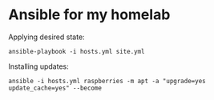 # Ansible for my homelab

Applying desired state:

```
ansible-playbook -i hosts.yml site.yml
```

Installing updates:

```
ansible -i hosts.yml raspberries -m apt -a "upgrade=yes update_cache=yes" --become
```
